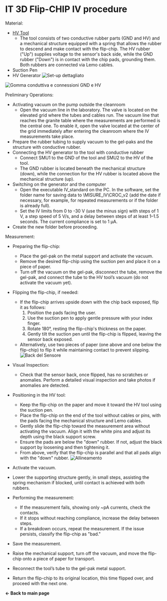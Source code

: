# **IT 3D Flip-CHIP IV procedure**

Material:

* [HV Tool](https://indico.cern.ch/event/1468581/contributions/6188526/attachments/2954303/5194113/HV_Tool.pdf)
    * The tool consists of two conductive rubber parts (GND and HV) and a mechanical structure equipped with a spring that allows the rubber to descend and make contact with the flip-chip. The HV rubber ("Up") supplies voltage to the sensor's back side, while the GND rubber ("Down") is in contact with the chip pads, grounding them. Both rubbers are connected via Lemo cables.
* Suction Pen
* HV Generator
![Set-up dettagliato](https://codimd.web.cern.ch/uploads/upload_133b902f648598805a45c5416e51b7a8.png)

![Gomma conduttiva e connessioni GND e HV](https://codimd.web.cern.ch/uploads/upload_a809b5407b6fef66fd2409d200d46af1.png)

Preliminary Operations:
* Activating vacuum on the pump outside the cleanroom
    * Open the vacuum line in the laboratory. The valve is located on the elevated grid where the tubes and cables run. The vacuum line that reaches the granite table where the measurements are performed is the central one. To enable it, open the valve located at the center of the grid immediately after entering the cleanroom where the IV measurements take place.
* Prepare the rubber tubing to supply vacuum to the gel-paks and the structure with conductive rubber.
* Connecting the HV generator to the tool with conductive rubber
    * Connect SMU1 to the GND of the tool and SMU2 to the HV of the tool.
    * The GND rubber is located beneath the mechanical structure (down), while the connection for the HV rubber is located above the mechanical structure (up).
* Switching on the generator and the computer
    * Open the executable IV_standard on the PC. In the software, set the folder name for saving data to \MISURE_IV\CROC_v2 (add the date if necessary, for example, for repeated measurements or if the folder is already full).
    * Set the IV limits from 0 to -30 V (use the minus sign) with steps of 1 V, a step speed of 5 V/s, and a delay between steps of at least 1–1.5 seconds. The current compliance is set to 1 µA.
* Create the new folder before proceeding.




Measurement:

* Preparing the flip-chip:
    * Place the gel-pak on the metal support and activate the vacuum.
    * Remove the desired flip-chip using the suction pen and place it on a piece of paper.
    * Turn off the vacuum on the gel-pak, disconnect the tube, remove the gel-pak, and connect the tube to the HV tool’s vacuum (do not activate the vacuum yet).

* Flipping the flip-chip, if needed:
    * If the flip-chip arrives upside down with the chip back exposed, flip it as follows:
        1. Position the pads facing the user.
        2. Use the suction pen to apply gentle pressure with your index finger.
        3. Rotate 180°, resting the flip-chip's thickness on the paper.
        4. Gently tilt the suction pen until the flip-chip is flipped, leaving the sensor back exposed.
    *  Alternatively, use two pieces of paper (one above and one below the flip-chip) to flip it while maintaining contact to prevent slipping.
![Back del Sensore](https://codimd.web.cern.ch/uploads/upload_ca63c6b909d1e98a0b25c52630282062.png)
*  Visual Inspection:
    *  Check that the sensor back, once flipped, has no scratches or anomalies. Perform a detailed visual inspection and take photos if anomalies are detected.
*  Positioning in the HV tool:
    *  Keep the flip-chip on the paper and move it toward the HV tool using the suction pen.
    *  Place the flip-chip on the end of the tool without cables or pins, with the pads facing the mechanical structure and Lemo cables.
    *  Gently slide the flip-chip toward the measurement area without activating the vacuum. Align it with the white pins and adjust its depth using the black support screw.
    *  Ensure the pads are below the "down" rubber. If not, adjust the black support by loosening and then tightening it.
    *  From above, verify that the flip-chip is parallel and that all pads align with the "down" rubber.
![Allineamento](https://codimd.web.cern.ch/uploads/upload_f363abcbac66e4649bae82a8976d01ff.png)
*  Activate the vacuum.
*  Lower the supporting structure gently, in small steps, assisting the spring mechanism if blocked, until contact is achieved with both rubbers.
*  Performing the measurement:
    *  If the measurement fails, showing only ~pA currents, check the contacts.
    *  If it stops without reaching compliance, increase the delay between steps.
    *  If a breakdown occurs, repeat the measurement. If the issue persists, classify the flip-chip as "bad."

*  Save the measurement.
*  Raise the mechanical support, turn off the vacuum, and move the flip-chip onto a piece of paper for transport.
*  Reconnect the tool’s tube to the gel-pak metal support.
*  Return the flip-chip to its original location, this time flipped over, and proceed with the next one.

<a href="../../index.html" style="text-decoration:none;font-weight:bold;">← Back to main page</a>
